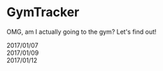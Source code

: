 # GymTracker
OMG, am I actually going to the gym? Let's find out!

2017/01/07  
2017/01/09  
2017/01/12  
